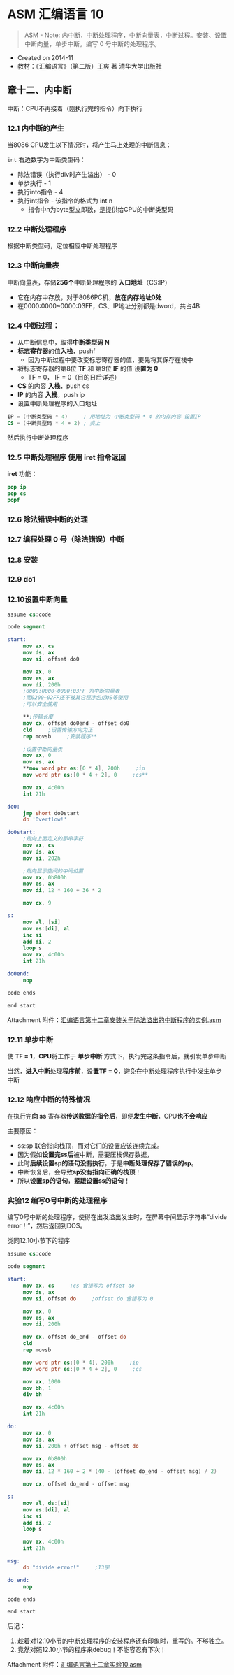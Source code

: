 # ASM 汇编语言 10

> ASM - Note: 内中断，中断处理程序，中断向量表，中断过程。安装、设置中断向量，单步中断。编写 0 号中断的处理程序。

- Created on 2014-11
- 教材：《汇编语言》（第二版）王爽 著 清华大学出版社

## 章十二、内中断

中断：CPU不再接着（刚执行完的指令）向下执行

### 12.1 内中断的产生

当8086 CPU发生以下情况时，将产生马上处理的中断信息：

`int` 右边数字为中断类型码：

- 除法错误（执行div时产生溢出） - 0
- 单步执行 - 1
- 执行into指令 - 4
- 执行int指令 - 该指令的格式为 int n
    - 指令中n为byte型立即数，是提供给CPU的中断类型码

### 12.2 中断处理程序

根据中断类型码，定位相应中断处理程序

### 12.3 中断向量表

中断向量表，存储**256个**中断处理程序的 **入口地址**（CS:IP）

- 它在内存中存放，对于8086PC机，**放在内存地址0处**
- 在0000:0000~0000:03FF，CS、IP地址分别都是dword，共占4B

### 12.4 中断过程：

- 从中断信息中，取得**中断类型码 N**
- **标志寄存器**的值**入栈**，pushf
    - 因为中断过程中要改变标志寄存器的值，要先将其保存在栈中
- 将标志寄存器的第8位 **TF** 和 第9位 **IF** 的值 设**置为 0**
    - TF = 0， IF = 0（目的日后详述）
- **CS** 的内容 **入栈**，push cs
- **IP** 的内容 **入栈**，push ip
- 设置中断处理程序的入口地址

```nasm
IP = (中断类型码 * 4)     ; 用地址为 中断类型码 * 4 的内存内容 设置IP
CS = (中断类型码 * 4 + 2) ; 类上
```

然后执行中断处理程序

### 12.5 中断处理程序 使用 iret 指令返回

**iret** 功能：

```nasm
pop ip
pop cs
popf
```

### 12.6 除法错误中断的处理

### 12.7 编程处理 0 号（除法错误）中断

### 12.8 安装

### 12.9 do1

### 12.10设置中断向量

```nasm
assume cs:code

code segment

start:
     mov ax, cs
     mov ds, ax
     mov si, offset do0

     mov ax, 0
     mov es, ax
     mov di, 200h
     ;0000:0000~0000:03FF 为中断向量表
     ;而0200~02FF还不被其它程序包括OS等使用
     ;可以安全使用

     **;传输长度
     mov cx, offset do0end - offset do0
     cld     ;设置传输方向为正
     rep movsb     ;安装程序**

     ;设置中断向量表
     mov ax, 0
     mov es, ax
     **mov word ptr es:[0 * 4], 200h     ;ip
     mov word ptr es:[0 * 4 + 2], 0     ;cs**

     mov ax, 4c00h
     int 21h

do0:
     jmp short do0start
     db 'Overflow!'

do0start:
     ;指向上面定义的那串字符
     mov ax, cs
     mov ds, ax
     mov si, 202h

     ;指向显示空间的中间位置
     mov ax, 0b800h
     mov es, ax
     mov di, 12 * 160 + 36 * 2

     mov cx, 9

s:
     mov al, [si]
     mov es:[di], al
     inc si
     add di, 2
     loop s
     mov ax, 4c00h
     int 21h

do0end:
     nop

code ends

end start
```

Attachment 附件：[汇编语言第十二章安装关于除法溢出的中断程序的实例.asm](http://7vzp67.com1.z0.glb.clouddn.com/Assembly%20Language%20-%20Note%209/%E6%B1%87%E7%BC%96%E8%AF%AD%E8%A8%80%E7%AC%AC%E5%8D%81%E4%BA%8C%E7%AB%A0%E5%AE%89%E8%A3%85%E5%85%B3%E4%BA%8E%E9%99%A4%E6%B3%95%E6%BA%A2%E5%87%BA%E7%9A%84%E4%B8%AD%E6%96%AD%E7%A8%8B%E5%BA%8F%E7%9A%84%E5%AE%9E%E4%BE%8B.asm)

### 12.11 单步中断

使 **TF = 1**，**CPU**将工作于 **单步中断** 方式下，执行完这条指令后，就引发单步中断

当然，**进入中断**处理**程序前**，设**置TF = 0**，避免在中断处理程序执行中发生单步中断

### 12.12 响应中断的特殊情况

在执行完**向 ss** 寄存器**传送数据的指令后**，即便**发生中断**，CPU**也不会响应**

主要原因：

- ss:sp 联合指向栈顶，而对它们的设置应该连续完成。
- 因为假如**设置完ss后**被中断，需要压栈保存数据，
- 此时**后续设置sp的语句没有执行**，于是**中断处理保存了错误的sp**。
- 中断恢复后，会导致**sp没有指向正确的栈顶**！
- 所以**设置sp的语句**，**紧跟设置ss的语句！**

### 实验12 编写0号中断的处理程序

编写0号中断的处理程序，使得在出发溢出发生时，在屏幕中间显示字符串“divide error！”，然后返回到DOS。

类同12.10小节下的程序

```nasm
assume cs:code

code segment

start:
     mov ax, cs     ;cs 曾错写为 offset do
     mov ds, ax
     mov si, offset do     ;offset do 曾错写为 0

     mov ax, 0
     mov es, ax
     mov di, 200h

     mov cx, offset do_end - offset do
     cld
     rep movsb

     mov word ptr es:[0 * 4], 200h     ;ip
     mov word ptr es:[0 * 4 + 2], 0     ;cs

     mov ax, 1000
     mov bh, 1
     div bh

     mov ax, 4c00h
     int 21h

do:
     mov ax, 0
     mov ds, ax
     mov si, 200h + offset msg - offset do

     mov ax, 0b800h
     mov es, ax
     mov di, 12 * 160 + 2 * (40 - (offset do_end - offset msg) / 2)

     mov cx, offset do_end - offset msg

s:
     mov al, ds:[si]
     mov es:[di], al
     inc si
     add di, 2
     loop s

     mov ax, 4c00h
     int 21h

msg:
     db "divide error!"     ;13字

do_end:
     nop

code ends

end start
```

后记：

1. 趁着对12.10小节的中断处理程序的安装程序还有印象时，重写的。不够独立。
2. 竟然对照12.10小节的程序来debug！不能容忍有下次！

Attachment 附件：[汇编语言第十二章实验10.asm](http://7vzp67.com1.z0.glb.clouddn.com/Assembly%20Language%20-%20Note%209/%E6%B1%87%E7%BC%96%E8%AF%AD%E8%A8%80%E7%AC%AC%E5%8D%81%E4%BA%8C%E7%AB%A0%E5%AE%9E%E9%AA%8C10.asm)
